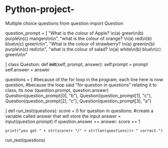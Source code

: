 # Python-project-
Multiple choice questions 
from question import Question

question_prompt = [
    "What is the colour of Apple? \n(a) green\n(b) purple\n(c) mangero\n\n",
    "what is the colour of orange? \n(a) red\n(b) blue\n(c) green\n\n",
    "What is the colour of strawberry? \n(a) green\n(b) purple\n(c) red\n\n",
    "what is the colour of salad? \n(a) white\n(b) blue\n(c) green\n\n"

]
class Question:
    def __init__(self, prompt, answer):
        self.prompt = prompt
        self.answer = answer


questions = [
    #because of the for loop in the program, each line here is now question,
    #because the loop said "for question in questions" relating it to class, its now (question.prompt, question.answer)
    Question(question_prompt[0], "b"),
    Question(question_prompt[1], "c"),
    Question(question_prompt[2], "c"),
    Question(question_prompt[3], "a")


]
def run_test(questions):
    score = 0
    for question in questions:
 #create a variable called answer that will store the input
        answer = input(question.prompt)
        if question.answer == answer:
            score += 1

    print("you got " + str(score)+ "/" + str(len(questions))+ " correct.")

run_test(questions)

